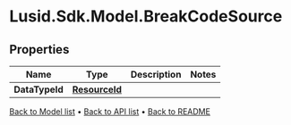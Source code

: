 # Lusid.Sdk.Model.BreakCodeSource

## Properties

Name | Type | Description | Notes
------------ | ------------- | ------------- | -------------
**DataTypeId** | [**ResourceId**](ResourceId.md) |  | 

[Back to Model list](../README.md#documentation-for-models) &#8226; [Back to API list](../README.md#documentation-for-api-endpoints) &#8226; [Back to README](../README.md)

